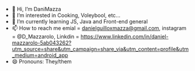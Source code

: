 - 👋 Hi, I’m DaniMazza
- 👀 I’m interested in Cooking, Voleybool, etc...
- 🌱 I’m currently learning JS, Java and Front-end general
- 📫 How to reach me emial = danielguilloxmazza@gmail.com, instagram = @D_Mazzarolo,
     Linkdin = https://www.linkedin.com/in/daniel-mazzarolo-5ab043262?utm_source=share&utm_campaign=share_via&utm_content=profile&utm_medium=android_app
- 😄 Pronouns: They/them

<!---
DaniMazza/DaniMazza is a ✨ special ✨ repository because its `README.md` (this file) appears on your GitHub profile.
You can click the Preview link to take a look at your changes.
--->
